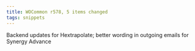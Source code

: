 ```yaml
---
title: WOCommon r578, 5 items changed
tags: snippets
---
```


Backend updates for Hextrapolate; better wording in outgoing emails for Synergy Advance
